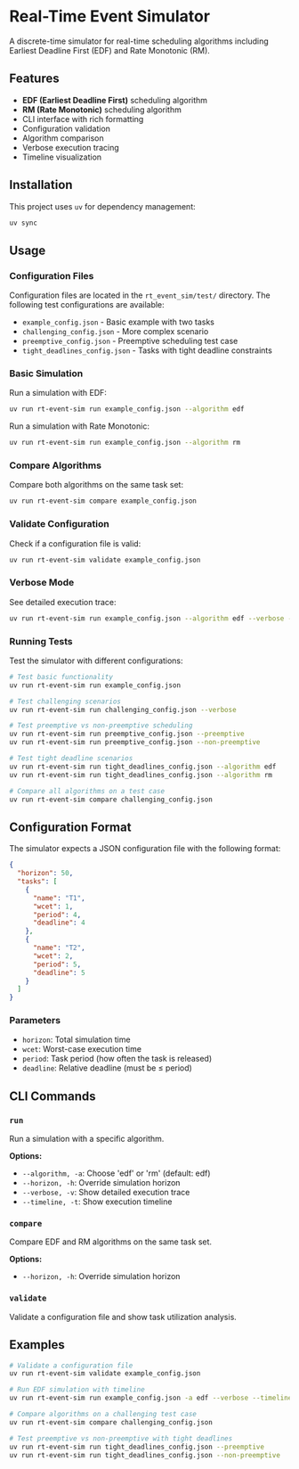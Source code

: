 # Real-Time Event Simulator

A discrete-time simulator for real-time scheduling algorithms including Earliest Deadline First (EDF) and Rate Monotonic (RM).

## Features

- **EDF (Earliest Deadline First)** scheduling algorithm
- **RM (Rate Monotonic)** scheduling algorithm  
- CLI interface with rich formatting
- Configuration validation
- Algorithm comparison
- Verbose execution tracing
- Timeline visualization

## Installation

This project uses `uv` for dependency management:

```bash
uv sync
```

## Usage

### Configuration Files

Configuration files are located in the `rt_event_sim/test/` directory. The following test configurations are available:
- `example_config.json` - Basic example with two tasks
- `challenging_config.json` - More complex scenario
- `preemptive_config.json` - Preemptive scheduling test case
- `tight_deadlines_config.json` - Tasks with tight deadline constraints

### Basic Simulation

Run a simulation with EDF:
```bash
uv run rt-event-sim run example_config.json --algorithm edf
```

Run a simulation with Rate Monotonic:
```bash
uv run rt-event-sim run example_config.json --algorithm rm
```

### Compare Algorithms

Compare both algorithms on the same task set:
```bash
uv run rt-event-sim compare example_config.json
```

### Validate Configuration

Check if a configuration file is valid:
```bash
uv run rt-event-sim validate example_config.json
```

### Verbose Mode

See detailed execution trace:
```bash
uv run rt-event-sim run example_config.json --algorithm edf --verbose --timeline
```

### Running Tests

Test the simulator with different configurations:

```bash
# Test basic functionality
uv run rt-event-sim run example_config.json

# Test challenging scenarios
uv run rt-event-sim run challenging_config.json --verbose

# Test preemptive vs non-preemptive scheduling
uv run rt-event-sim run preemptive_config.json --preemptive
uv run rt-event-sim run preemptive_config.json --non-preemptive

# Test tight deadline scenarios
uv run rt-event-sim run tight_deadlines_config.json --algorithm edf
uv run rt-event-sim run tight_deadlines_config.json --algorithm rm

# Compare all algorithms on a test case
uv run rt-event-sim compare challenging_config.json
```

## Configuration Format

The simulator expects a JSON configuration file with the following format:

```json
{
  "horizon": 50,
  "tasks": [
    {
      "name": "T1",
      "wcet": 1,
      "period": 4,
      "deadline": 4
    },
    {
      "name": "T2", 
      "wcet": 2,
      "period": 5,
      "deadline": 5
    }
  ]
}
```

### Parameters

- `horizon`: Total simulation time
- `wcet`: Worst-case execution time
- `period`: Task period (how often the task is released)
- `deadline`: Relative deadline (must be ≤ period)

## CLI Commands

### `run`

Run a simulation with a specific algorithm.

**Options:**
- `--algorithm, -a`: Choose 'edf' or 'rm' (default: edf)
- `--horizon, -h`: Override simulation horizon
- `--verbose, -v`: Show detailed execution trace
- `--timeline, -t`: Show execution timeline

### `compare`

Compare EDF and RM algorithms on the same task set.

**Options:**
- `--horizon, -h`: Override simulation horizon

### `validate`

Validate a configuration file and show task utilization analysis.

## Examples

```bash
# Validate a configuration file
uv run rt-event-sim validate example_config.json

# Run EDF simulation with timeline
uv run rt-event-sim run example_config.json -a edf --verbose --timeline --horizon 20

# Compare algorithms on a challenging test case
uv run rt-event-sim compare challenging_config.json

# Test preemptive vs non-preemptive with tight deadlines
uv run rt-event-sim run tight_deadlines_config.json --preemptive
uv run rt-event-sim run tight_deadlines_config.json --non-preemptive
```
